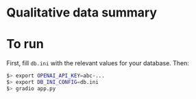 # Qualitative data summary

# To run

First, fill `db.ini` with the relevant values for your database. Then:

```bash
$> export OPENAI_API_KEY=abc-...
$> export DB_INI_CONFIG=db.ini
$> gradio app.py
```
